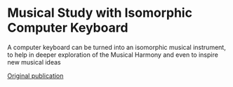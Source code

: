 # Musical Study with Isomorphic Computer Keyboard

A computer keyboard can be turned into an isomorphic musical instrument, to help in deeper exploration of the Musical Harmony and even to inspire new musical ideas 

[Original publication](https://www.codeproject.com/Articles/1201737/Musical-Study-with-Isomorphic-Computer-Keyboard)
